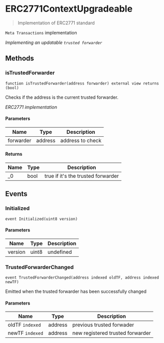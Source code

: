 # ERC2771ContextUpgradeable



> Implementation of ERC2771 standard

`Meta Transactions` implementation

*Implementing an updatable `trusted forwarder`*

## Methods

### isTrustedForwarder

```solidity
function isTrustedForwarder(address forwarder) external view returns (bool)
```

Checks if the address is the current trusted forwarder.

*ERC2771 implementation*

#### Parameters

| Name | Type | Description |
|---|---|---|
| forwarder | address | address to check |

#### Returns

| Name | Type | Description |
|---|---|---|
| _0 | bool | true if it&#39;s the trusted forwarder |



## Events

### Initialized

```solidity
event Initialized(uint8 version)
```





#### Parameters

| Name | Type | Description |
|---|---|---|
| version  | uint8 | undefined |

### TrustedForwarderChanged

```solidity
event TrustedForwarderChanged(address indexed oldTF, address indexed newTF)
```

Emitted when the trusted forwarder has been successfully changed



#### Parameters

| Name | Type | Description |
|---|---|---|
| oldTF `indexed` | address | previous trusted forwader |
| newTF `indexed` | address | new registered trusted forwarder |



